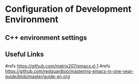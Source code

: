 # Configuration of Development Environment

## C++ environment settings


## Useful Links
#refs https://github.com/matrix207/emacs.d-1
#refs https://github.com/redguardtoo/mastering-emacs-in-one-year-guide/blob/master/guide-en.org
